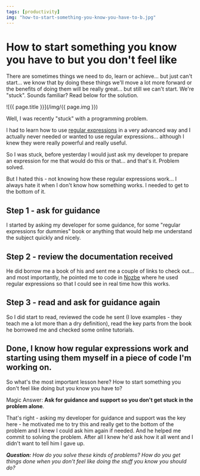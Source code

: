 ```yaml
---
tags: [productivity]
img: "how-to-start-something-you-know-you-have-to-b.jpg"
---
```


# How to start something you know you have to but you don't feel like


There are sometimes things we need to do, learn or achieve... but just can't start... we know that by doing these things we'll move a lot more forward or the benefits of doing them will be really great... but still we can't start. We're "stuck". Sounds familiar? Read below for the solution.

<!--More-->

![{{ page.title }}](/img/{{ page.img }})

Well, I was recently "stuck" with a programming problem.

I had to learn how to use [regular expressions](http://en.wikipedia.org/wiki/Regular_expression) in a very advanced way and I actually never needed or wanted to use regular expressions... although I knew they were really powerful and really useful.

So I was stuck, before yesterday I would just ask my developer to prepare an expression for me that would do this or that... and that's it. Problem solved.

But I hated this - not knowing how these regular expressions work... I always hate it when I don't know how something works. I needed to get to the bottom of it.

## Step 1 - ask for guidance

I started by asking my developer for some guidance, for some "regular expressions for dummies" book or anything that would help me understand the subject quickly and nicely.

## Step 2 - review the documentation received

He did borrow me a book of his and sent me a couple of links to check out... and most importantly, he pointed me to code in [Nozbe][n] where he used regular expressions so that I could see in real time how this works.

## Step 3 - read and ask for guidance again

So I did start to read, reviewed the code he sent (I love examples - they teach me a lot more than a dry definition), read the key parts from the book he borrowed me and checked some online tutorials.

## Done, I know how regular expressions work and starting using them myself in a piece of code I'm working on.

So what's the most important lesson here? How to start something you don't feel like doing but you know you have to?

Magic Answer: **Ask for guidance and support so you don't get stuck in the problem alone**.

That's right - asking my developer for guidance and support was the key here - he motivated me to try this and really get to the bottom of the problem and I knew I could ask him again if needed. And he helped me commit to solving the problem. After all I knew he'd ask how it all went and I didn't want to tell him I gave up.

_**Question:** How do you solve these kinds of problems? How do you get things done when you don't feel like doing the stuff you know you should do?_



[n]: https://michael.gratis/nozbe